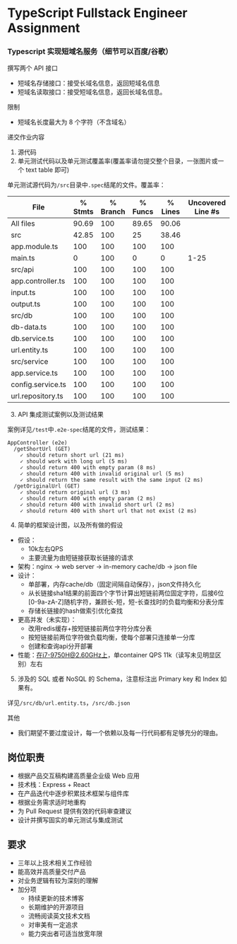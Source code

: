 # TypeScript Fullstack Engineer Assignment

### Typescript 实现短域名服务（细节可以百度/谷歌）

撰写两个 API 接口

- 短域名存储接口：接受长域名信息，返回短域名信息
- 短域名读取接口：接受短域名信息，返回长域名信息。

限制

- 短域名长度最大为 8 个字符（不含域名）

递交作业内容

1. 源代码
2. 单元测试代码以及单元测试覆盖率(覆盖率请勿提交整个目录，一张图片或一个 text table 即可)

单元测试源代码为`/src`目录中`.spec`结尾的文件。覆盖率：

| File              | % Stmts | % Branch | % Funcs | % Lines | Uncovered Line #s |
|-------------------|---------|----------|---------|---------|-------------------|
| All files         | 90.69   | 100      | 89.65   | 90.06   |                   |
| src               | 42.85   | 100      | 25      | 38.46   |                   |
| app.module.ts     | 100     | 100      | 100     | 100     |                   |
| main.ts           | 0       | 100      | 0       | 0       | 1-25              |
| src/api           | 100     | 100      | 100     | 100     |                   |
| app.controller.ts | 100     | 100      | 100     | 100     |                   |
| input.ts          | 100     | 100      | 100     | 100     |                   |
| output.ts         | 100     | 100      | 100     | 100     |                   |
| src/db            | 100     | 100      | 100     | 100     |                   |
| db-data.ts        | 100     | 100      | 100     | 100     |                   |
| db.service.ts     | 100     | 100      | 100     | 100     |                   |
| url.entity.ts     | 100     | 100      | 100     | 100     |                   |
| src/service       | 100     | 100      | 100     | 100     |                   |
| app.service.ts    | 100     | 100      | 100     | 100     |                   |
| config.service.ts | 100     | 100      | 100     | 100     |                   |
| url.repository.ts | 100     | 100      | 100     | 100     |                   |

3. API 集成测试案例以及测试结果

案例详见`/test`中`.e2e-spec`结尾的文件，测试结果：
```
AppController (e2e)
  /getShortUrl (GET)
    ✓ should return short url (21 ms)
    ✓ should work with long url (5 ms)
    ✓ should return 400 with empty param (8 ms)
    ✓ should return 400 with invalid original url (5 ms)
    ✓ should return the same result with the same input (2 ms)
  /getOriginalUrl (GET)
    ✓ should return original url (3 ms)
    ✓ should return 400 with empty param (2 ms)
    ✓ should return 400 with invalid short url (2 ms)
    ✓ should return 400 with short url that not exist (2 ms)
```

4. 简单的框架设计图，以及所有做的假设
- 假设：
  - 10k左右QPS
  - 主要流量为由短链接获取长链接的请求
- 架构：nginx -> web server -> in-memory cache/db -> json file
- 设计：
  - 单部署，内存cache/db（固定间隔自动保存），json文件持久化
  - 从长链接sha1结果的前面四个字节计算出短链前两位固定字符，后接6位[0-9a-zA-Z]随机字符，兼顾长-短，短-长查找时的负载均衡和分表分库
  - 存储长链接的hash做索引优化查找
- 更高并发（未实现）：
  - 改用redis缓存+按短链接前两位字符分库分表
  - 按短链接前两位字符做负载均衡，使每个部署只连接单一分库
  - 创建和查询api分开部署
- 性能：在i7-9750H@2.60GHz上，单container QPS 11k（读写未见明显区别）左右
5. 涉及的 SQL 或者 NoSQL 的 Schema，注意标注出 Primary key 和 Index 如果有。

详见`/src/db/url.entity.ts`，`/src/db.json`

其他

- 我们期望不要过度设计，每一个依赖以及每一行代码都有足够充分的理由。

## 岗位职责

- 根据产品交互稿构建高质量企业级 Web 应用
- 技术栈：Express + React
- 在产品迭代中逐步积累技术框架与组件库
- 根据业务需求适时地重构
- 为 Pull Request 提供有效的代码审查建议
- 设计并撰写固实的单元测试与集成测试

## 要求

- 三年以上技术相关工作经验
- 能高效并高质量交付产品
- 对业务逻辑有较为深刻的理解
- 加分项
  - 持续更新的技术博客
  - 长期维护的开源项目
  - 流畅阅读英文技术文档
  - 对审美有一定追求
  - 能力突出者可适当放宽年限
